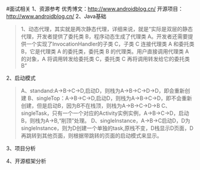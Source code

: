 #面试相关
1、资源参考
优秀博文：http://www.androidblog.cn/
开源项目：http://www.androidblog.cn/
2、Java基础
> 1、动态代理，其实就是两次静态代理，详细来说，就是“实际是双层的静态代理，开发者提供了委托类 B，程序动态生成了代理类 A。开发者还需要提供一个实现了InvocationHandler的子类 C，子类 C 连接代理类 A 和委托类 B，它是代理类 A 的委托类，委托类 B 的代理类。用户直接调用代理类 A 的对象，A 将调用转发给委托类 C，委托类 C 再将调用转发给它的委托类 B”

2、启动模式
>A、standand:A->B->C->D,启动D，则栈为A->B->C->D->D，即会重新创建
>B、singleTop：A->B->C->D,启动D，则栈为A->B->C->D，即不会重新创建，但是启动B，因为B不在栈顶，则栈为A->B->C->D->B
>C、singleTask，只有一个一个对应的Activity实例实例，A->B->C->D，启动B，则栈为A->B,“削顶”处理。
>D、singleInstance，A->B->C启动D，D为singleInstance，则为D创建一个单独的task,原栈不变，D栈显示D页面，D再跳转到其他页面，则根据带跳转的页面的启动模式来显示。



3、项目分析



4、开源框架分析


